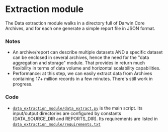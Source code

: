 # Extraction module

The Data extraction module walks in a directory full of Darwin Core Archives, and for each one generate a simple report file in JSON format.

### Notes

- An archive/report can describe multiple datasets AND a specific dataset can be enclosed in several archives, hence the need for the "data aggregation and storage" module. That provides in return much flexibility in terms of data volume and horizontal scalability capabilities.
- Performance: at this step, we can easily extract data from Archives containing 17+ million records in a few minutes. There's still work in progress.

### Code

- [`data_extraction_module/data_extract.py`](/data_extraction_module/data_extract.py) is the main script. Its input/output directories are configured by constants (DATA_SOURCE_DIR and REPORTS_DIR). Its requirements are listed in [`data_extraction_module/requirements.txt`](/data_extraction_module/requirements.txt)
